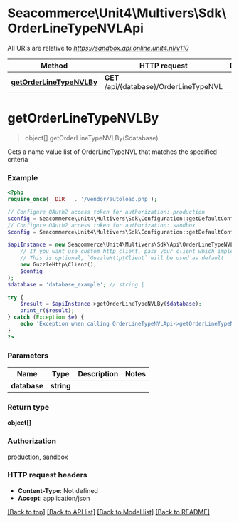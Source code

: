 # Seacommerce\Unit4\Multivers\Sdk\OrderLineTypeNVLApi

All URIs are relative to *https://sandbox.api.online.unit4.nl/v110*

Method | HTTP request | Description
------------- | ------------- | -------------
[**getOrderLineTypeNVLBy**](OrderLineTypeNVLApi.md#getOrderLineTypeNVLBy) | **GET** /api/{database}/OrderLineTypeNVL | 


# **getOrderLineTypeNVLBy**
> object[] getOrderLineTypeNVLBy($database)



Gets a name value list of OrderLineTypeNVL that matches the specified criteria

### Example
```php
<?php
require_once(__DIR__ . '/vendor/autoload.php');

// Configure OAuth2 access token for authorization: production
$config = Seacommerce\Unit4\Multivers\Sdk\Configuration::getDefaultConfiguration()->setAccessToken('YOUR_ACCESS_TOKEN');
// Configure OAuth2 access token for authorization: sandbox
$config = Seacommerce\Unit4\Multivers\Sdk\Configuration::getDefaultConfiguration()->setAccessToken('YOUR_ACCESS_TOKEN');

$apiInstance = new Seacommerce\Unit4\Multivers\Sdk\Api\OrderLineTypeNVLApi(
    // If you want use custom http client, pass your client which implements `GuzzleHttp\ClientInterface`.
    // This is optional, `GuzzleHttp\Client` will be used as default.
    new GuzzleHttp\Client(),
    $config
);
$database = 'database_example'; // string | 

try {
    $result = $apiInstance->getOrderLineTypeNVLBy($database);
    print_r($result);
} catch (Exception $e) {
    echo 'Exception when calling OrderLineTypeNVLApi->getOrderLineTypeNVLBy: ', $e->getMessage(), PHP_EOL;
}
?>
```

### Parameters

Name | Type | Description  | Notes
------------- | ------------- | ------------- | -------------
 **database** | **string**|  |

### Return type

**object[]**

### Authorization

[production](../../README.md#production), [sandbox](../../README.md#sandbox)

### HTTP request headers

 - **Content-Type**: Not defined
 - **Accept**: application/json

[[Back to top]](#) [[Back to API list]](../../README.md#documentation-for-api-endpoints) [[Back to Model list]](../../README.md#documentation-for-models) [[Back to README]](../../README.md)

